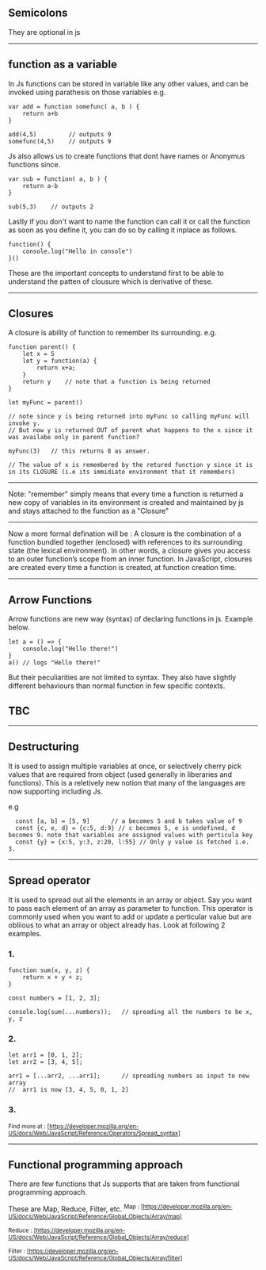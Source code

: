## Semicolons
They are optional in js

---
## function as a variable

In Js functions can be stored in variable like any other values, and can be invoked using parathesis on those variables
e.g.

    var add = function somefunc( a, b ) {
        return a+b
    }

    add(4,5)         // outputs 9
    somefunc(4,5)    // outputs 9

Js also allows us to create functions that dont have names or Anonymus functions since.

    var sub = function( a, b ) {
        return a-b
    }

    sub(5,3)    // outputs 2

Lastly if you don't want to name the function can call it or call the function as soon as you define it, you can do so by calling it inplace as follows.

    function() {
        console.log("Hello in console")
    }()
    
These are the important concepts to understand first to be able to understand the patten of clousure which is derivative of these.

---
## Closures
A closure is ability of function to remember its surrounding.
e.g.

    function parent() {
        let x = 5
        let y = function(a) {
            return x+a;
        }
        return y    // note that a function is being returned
    }

    let myFunc = parent()

    // note since y is being returned into myFunc so calling myFunc will invoke y.
    // But now y is returned OUT of parent what happens to the x since it was availabe only in parent function?

    myFunc(3)   // this returns 8 as answer. 
    
    // The value of x is remembered by the retured function y since it is in its CLOSURE (i.e its immidiate environment that it remembers)

---
Note: "remember" simply means that every time a function is returned a new copy of variables in its environment is created and maintained by js and stays attached to the function as a "Closure"

---
Now a more formal defination will be : A closure is the combination of a function bundled together (enclosed) with references to its surrounding state (the lexical environment). In other words, a closure gives you access to an outer function’s scope from an inner function. In JavaScript, closures are created every time a function is created, at function creation time.

---
## Arrow Functions
Arrow functions are new way (syntax) of declaring functions in js. Example below.

    let a = () => {
        console.log("Hello there!")
    }
    a() // logs "Hello there!"

But their peculiarities are not limited to syntax. They also have slightly different behaviours than normal function in few specific contexts.
## TBC

---
## Destructuring
It is used to assign multiple variables at once, or selectively cherry pick values that are required from object (used generally in liberaries and functions). This is a reletively new notion that many of the languages are now supporting including Js.

e.g

      const [a, b] = [5, 9]      // a becomes 5 and b takes value of 9
      const {c, e, d} = {c:5, d:9} // c becomes 5, e is undefined, d becomes 9. note that variables are assigned values with perticula key
      const {y} = {x:5, y:3, z:20, l:55} // Only y value is fetched i.e. 3.

---
## Spread operator
It is used to spread out all the elements in an array or object. Say you want to pass each element of an array as parameter to function.
This operator is commonly used when you want to add or update a perticular value but are obliious to what an array or object already has.
Look at following 2 examples.

### 1.

    function sum(x, y, z) {
        return x + y + z;
    }

    const numbers = [1, 2, 3];

    console.log(sum(...numbers));   // spreading all the numbers to be x, y, z
### 2.

    let arr1 = [0, 1, 2];
    let arr2 = [3, 4, 5];

    arr1 = [...arr2, ...arr1];      // spreading numbers as input to new array
    //  arr1 is now [3, 4, 5, 0, 1, 2]
### 3. 

<sup>Find more at : [https://developer.mozilla.org/en-US/docs/Web/JavaScript/Reference/Operators/Spread_syntax]</sup>

---
## Functional programming approach
There are few functions that Js supports that are taken from functional programming approach.

These are Map, Reduce, Filter, etc.
<sup>Map    : [https://developer.mozilla.org/en-US/docs/Web/JavaScript/Reference/Global_Objects/Array/map]</sup>

<sup>Reduce : [https://developer.mozilla.org/en-US/docs/Web/JavaScript/Reference/Global_Objects/Array/reduce]</sup>

<sup>Filter : [https://developer.mozilla.org/en-US/docs/Web/JavaScript/Reference/Global_Objects/Array/filter]</sup>